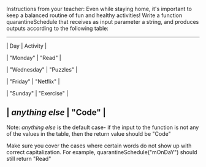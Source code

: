 Instructions from your teacher:
Even while staying home, it's important to keep a balanced routine of fun and healthy activities! Write a function quarantineSchedule that receives as input parameter a string, and produces outputs according to the following table:
_______________________________

| Day                  | Activity              |

| "Monday"             | "Read"                |

| "Wednesday"          | "Puzzles"            |

| "Friday"             | "Netflix"             |

| "Sunday"             | "Exercise"          |

| *anything else*     | "Code"               |
----------------------------------------------

Note: *anything else* is the default case- if the input to the function is not any of the values in the table, then the return value should be "Code"

Make sure you cover the cases where certain words do not show up with correct capitalization. For example, quarantineSchedule("mOnDaY") should still return "Read"
